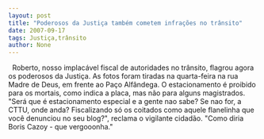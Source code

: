```yaml
---
layout: post
title: "Poderosos da Justiça também cometem infrações no trânsito"
date: 2007-09-17
tags: Justiça,trânsito
author: None
---
```

&nbsp;
Roberto, nosso implac&aacute;vel fiscal de autoridades no tr&acirc;nsito, flagrou agora os poderosos da Justi&ccedil;a.
As fotos foram tiradas na quarta-feira na rua Madre de Deus, em frente ao Pa&ccedil;o Alf&acirc;ndega. 
O estacionamento &eacute; proibido para os mortais, como indica a placa, mas n&atilde;o para alguns magistrados. 
&quot;Ser&aacute; que &eacute; estacionamento especial e a gente nao sabe? Se nao for, a CTTU, onde anda? Fiscalizando s&oacute; os coitados como aquele flanelinha que voc&ecirc; denunciou no seu blog?&quot;, reclama o vigilante cidad&atilde;o. &quot;Como diria Boris Cazoy - que vergooonha.&quot;
&nbsp; 